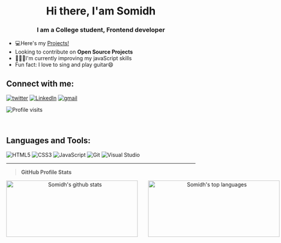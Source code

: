 <h1 align="center" id="hi-there-i-am-somidh">Hi there, I&#39;am Somidh</h1>
<h3 align="center" id="i-am-a-college-student-frontend-developer">I am a College student, Frontend developer</h3>
<ul>
<li>💻Here&#39;s my <a href="https://github.com/Somidh?tab=repositories">Projects!</a></li>
<li>Looking to contribute on <strong>Open Source Projects</strong></li>
<li> 👨🏻‍💻I&#39;m currently improving my javaScript skills</li>
<li>Fun fact: I love to sing and play guitar😄</li>
</ul>
<!-- <blockquote> -->
<h2 id="connect-with-me-">Connect with me:</h2>
<!-- <p><br/></p> -->
<!-- </blockquote> -->
<p> <a href="https://twitter.com/RoySomidh"><img src="https://img.shields.io/twitter/follow/RoySomidh?color=blue&amp;logo=blue&amp;logoColor=blue&amp;style=for-the-badge&amp;labelColor=blue" alt="twitter"></a>
 <a href="https://www.linkedin.com/in/somidh-roy-62757b1a1/"><img src="https://img.shields.io/badge/linkedin-%230077B5.svg?style=for-the-badge&amp;logo=linkedin&amp;logoColor=white" alt="LinkedIn"></a> 
<a href="mailto:rsomidh@gmail.com"><img src="https://img.shields.io/badge/rsomidh@gmail.com-D14836?style=for-the-badge&amp;logo=gmail&amp;logoColor=white&amp;link=mailto:somidhroy" alt="gmail"></a></p>


![Profile visits](https://visitor-badge.laobi.icu/badge?page_id=SomidhRoy)
<p><br/></p>

<h2 id="languages-and-tools-">Languages and Tools:</h2>
<p> <img src="https://img.shields.io/badge/html5-%23E34F26.svg?style=for-the-badge&amp;logo=html5&amp;logoColor=white" alt="HTML5">
 <img src="https://img.shields.io/badge/css3-%231572B6.svg?style=for-the-badge&amp;logo=css3&amp;logoColor=white" alt="CSS3">
 <img src="https://img.shields.io/badge/javascript-%23323330.svg?style=for-the-badge&amp;logo=javascript&amp;logoColor=%23F7DF1E" alt="JavaScript">
 <img src="https://img.shields.io/badge/git-%23F05033.svg?style=for-the-badge&amp;logo=git&amp;logoColor=white" alt="Git">
 <img src="https://img.shields.io/badge/Visual%20Studio%20Code-5C2D91.svg?style=for-the-badge&amp;logo=visual-studio&amp;color=crimson&amp;logoColor=blue" alt="Visual Studio"></p>
<hr>
<blockquote>
<p><strong>GitHub Profile Stats</strong></p>
</blockquote>
  <summary width="100%"style=  "text-align:center;display:flex; gap: 2em;align-items: center" >
<img  alt= "Somidh's github stats" src="https://github-readme-stats.vercel.app/api?username=Somidh&show_icons=true&theme=radical" height ="150px" width="350px"/> 

<img alt= "Somidh's top languages" src ="https://github-readme-stats.vercel.app/api/top-langs/?username=Somidh&layout=compact&theme=radical" width="350px" height="150px">
 </summary>


